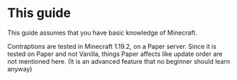 # This guide

This guide assumes that you have basic knowledge of Minecraft.

Contraptions are tested in Minecraft 1.19.2, on a Paper server. Since it is tested on Paper and not Vanilla, things Paper affects like update order are not mentioned here. (It is an advanced feature that no beginner should learn anyway)
